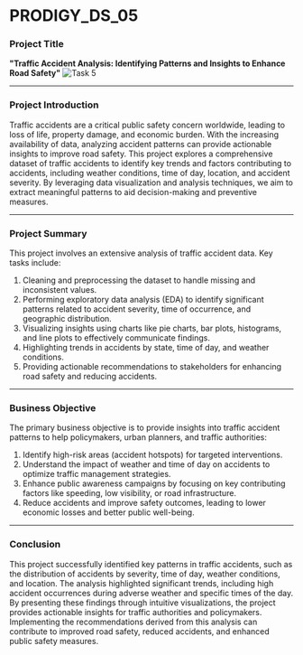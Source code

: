 # PRODIGY_DS_05

### **Project Title**
**"Traffic Accident Analysis: Identifying Patterns and Insights to Enhance Road Safety"**
![Task 5](https://github.com/user-attachments/assets/2557c8d5-1af8-4eee-ac91-fa0d55913a7b)

---

### **Project Introduction**
Traffic accidents are a critical public safety concern worldwide, leading to loss of life, property damage, and economic burden. With the increasing availability of data, analyzing accident patterns can provide actionable insights to improve road safety. This project explores a comprehensive dataset of traffic accidents to identify key trends and factors contributing to accidents, including weather conditions, time of day, location, and accident severity. By leveraging data visualization and analysis techniques, we aim to extract meaningful patterns to aid decision-making and preventive measures.

---

### **Project Summary**
This project involves an extensive analysis of traffic accident data. Key tasks include:
1. Cleaning and preprocessing the dataset to handle missing and inconsistent values.
2. Performing exploratory data analysis (EDA) to identify significant patterns related to accident severity, time of occurrence, and geographic distribution.
3. Visualizing insights using charts like pie charts, bar plots, histograms, and line plots to effectively communicate findings.
4. Highlighting trends in accidents by state, time of day, and weather conditions.
5. Providing actionable recommendations to stakeholders for enhancing road safety and reducing accidents.

---

### **Business Objective**
The primary business objective is to provide insights into traffic accident patterns to help policymakers, urban planners, and traffic authorities:
1. Identify high-risk areas (accident hotspots) for targeted interventions.
2. Understand the impact of weather and time of day on accidents to optimize traffic management strategies.
3. Enhance public awareness campaigns by focusing on key contributing factors like speeding, low visibility, or road infrastructure.
4. Reduce accidents and improve safety outcomes, leading to lower economic losses and better public well-being.

---

### **Conclusion**
This project successfully identified key patterns in traffic accidents, such as the distribution of accidents by severity, time of day, weather conditions, and location. The analysis highlighted significant trends, including high accident occurrences during adverse weather and specific times of the day. By presenting these findings through intuitive visualizations, the project provides actionable insights for traffic authorities and policymakers. Implementing the recommendations derived from this analysis can contribute to improved road safety, reduced accidents, and enhanced public safety measures.

